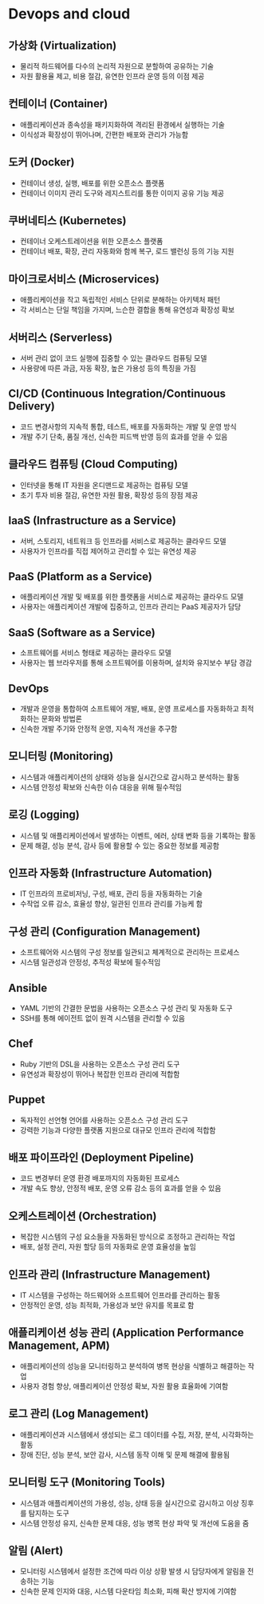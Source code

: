 # Devops and cloud

## 가상화 (Virtualization)

- 물리적 하드웨어를 다수의 논리적 자원으로 분할하여 공유하는 기술
- 자원 활용율 제고, 비용 절감, 유연한 인프라 운영 등의 이점 제공

## 컨테이너 (Container)

- 애플리케이션과 종속성을 패키지화하여 격리된 환경에서 실행하는 기술
- 이식성과 확장성이 뛰어나며, 간편한 배포와 관리가 가능함

## 도커 (Docker)

- 컨테이너 생성, 실행, 배포를 위한 오픈소스 플랫폼
- 컨테이너 이미지 관리 도구와 레지스트리를 통한 이미지 공유 기능 제공

## 쿠버네티스 (Kubernetes)

- 컨테이너 오케스트레이션을 위한 오픈소스 플랫폼
- 컨테이너 배포, 확장, 관리 자동화와 함께 복구, 로드 밸런싱 등의 기능 지원

## 마이크로서비스 (Microservices)

- 애플리케이션을 작고 독립적인 서비스 단위로 분해하는 아키텍처 패턴
- 각 서비스는 단일 책임을 가지며, 느슨한 결합을 통해 유연성과 확장성 확보

## 서버리스 (Serverless)

- 서버 관리 없이 코드 실행에 집중할 수 있는 클라우드 컴퓨팅 모델
- 사용량에 따른 과금, 자동 확장, 높은 가용성 등의 특징을 가짐

## CI/CD (Continuous Integration/Continuous Delivery)

- 코드 변경사항의 지속적 통합, 테스트, 배포를 자동화하는 개발 및 운영 방식
- 개발 주기 단축, 품질 개선, 신속한 피드백 반영 등의 효과를 얻을 수 있음

## 클라우드 컴퓨팅 (Cloud Computing)

- 인터넷을 통해 IT 자원을 온디맨드로 제공하는 컴퓨팅 모델
- 초기 투자 비용 절감, 유연한 자원 활용, 확장성 등의 장점 제공

## IaaS (Infrastructure as a Service)

- 서버, 스토리지, 네트워크 등 인프라를 서비스로 제공하는 클라우드 모델
- 사용자가 인프라를 직접 제어하고 관리할 수 있는 유연성 제공

## PaaS (Platform as a Service)

- 애플리케이션 개발 및 배포를 위한 플랫폼을 서비스로 제공하는 클라우드 모델
- 사용자는 애플리케이션 개발에 집중하고, 인프라 관리는 PaaS 제공자가 담당

## SaaS (Software as a Service)

- 소프트웨어를 서비스 형태로 제공하는 클라우드 모델
- 사용자는 웹 브라우저를 통해 소프트웨어를 이용하며, 설치와 유지보수 부담 경감

## DevOps

- 개발과 운영을 통합하여 소프트웨어 개발, 배포, 운영 프로세스를 자동화하고 최적화하는 문화와 방법론
- 신속한 개발 주기와 안정적 운영, 지속적 개선을 추구함

## 모니터링 (Monitoring)

- 시스템과 애플리케이션의 상태와 성능을 실시간으로 감시하고 분석하는 활동
- 시스템 안정성 확보와 신속한 이슈 대응을 위해 필수적임

## 로깅 (Logging)

- 시스템 및 애플리케이션에서 발생하는 이벤트, 에러, 상태 변화 등을 기록하는 활동
- 문제 해결, 성능 분석, 감사 등에 활용할 수 있는 중요한 정보를 제공함

## 인프라 자동화 (Infrastructure Automation)

- IT 인프라의 프로비저닝, 구성, 배포, 관리 등을 자동화하는 기술
- 수작업 오류 감소, 효율성 향상, 일관된 인프라 관리를 가능케 함

## 구성 관리 (Configuration Management)

- 소프트웨어와 시스템의 구성 정보를 일관되고 체계적으로 관리하는 프로세스
- 시스템 일관성과 안정성, 추적성 확보에 필수적임

## Ansible

- YAML 기반의 간결한 문법을 사용하는 오픈소스 구성 관리 및 자동화 도구
- SSH를 통해 에이전트 없이 원격 시스템을 관리할 수 있음

## Chef

- Ruby 기반의 DSL을 사용하는 오픈소스 구성 관리 도구
- 유연성과 확장성이 뛰어나 복잡한 인프라 관리에 적합함

## Puppet

- 독자적인 선언형 언어를 사용하는 오픈소스 구성 관리 도구
- 강력한 기능과 다양한 플랫폼 지원으로 대규모 인프라 관리에 적합함

## 배포 파이프라인 (Deployment Pipeline)

- 코드 변경부터 운영 환경 배포까지의 자동화된 프로세스
- 개발 속도 향상, 안정적 배포, 운영 오류 감소 등의 효과를 얻을 수 있음

## 오케스트레이션 (Orchestration)

- 복잡한 시스템의 구성 요소들을 자동화된 방식으로 조정하고 관리하는 작업
- 배포, 설정 관리, 자원 할당 등의 자동화로 운영 효율성을 높임

## 인프라 관리 (Infrastructure Management)

- IT 시스템을 구성하는 하드웨어와 소프트웨어 인프라를 관리하는 활동
- 안정적인 운영, 성능 최적화, 가용성과 보안 유지를 목표로 함

## 애플리케이션 성능 관리 (Application Performance Management, APM)

- 애플리케이션의 성능을 모니터링하고 분석하여 병목 현상을 식별하고 해결하는 작업
- 사용자 경험 향상, 애플리케이션 안정성 확보, 자원 활용 효율화에 기여함

## 로그 관리 (Log Management)

- 애플리케이션과 시스템에서 생성되는 로그 데이터를 수집, 저장, 분석, 시각화하는 활동
- 장애 진단, 성능 분석, 보안 감사, 시스템 동작 이해 및 문제 해결에 활용됨

## 모니터링 도구 (Monitoring Tools)

- 시스템과 애플리케이션의 가용성, 성능, 상태 등을 실시간으로 감시하고 이상 징후를 탐지하는 도구
- 시스템 안정성 유지, 신속한 문제 대응, 성능 병목 현상 파악 및 개선에 도움을 줌

## 알림 (Alert)

- 모니터링 시스템에서 설정한 조건에 따라 이상 상황 발생 시 담당자에게 알림을 전송하는 기능
- 신속한 문제 인지와 대응, 시스템 다운타임 최소화, 피해 확산 방지에 기여함
